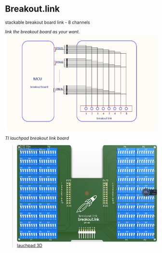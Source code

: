 # Breakout.link

stackable breakout board link - 8 channels

*link the breakout board as your want.*
![description](/images/description.png)


*TI lauchpad breakout link board*
> ![description](/images/lp-40.png)
> [lauchpad 3D](/images/lp-40.pdf)
